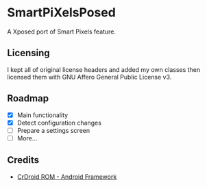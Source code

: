 # SmartPiXelsPosed

A Xposed port of Smart Pixels feature.

## Licensing

I kept all of original license headers and added my own classes then licensed them with GNU Affero General Public License v3.

## Roadmap

- [x] Main functionality
- [x] Detect configuration changes
- [ ] Prepare a settings screen
- [ ] More...

## Credits

- [CrDroid ROM - Android Framework](https://github.com/crdroidandroid/android_frameworks_base)
